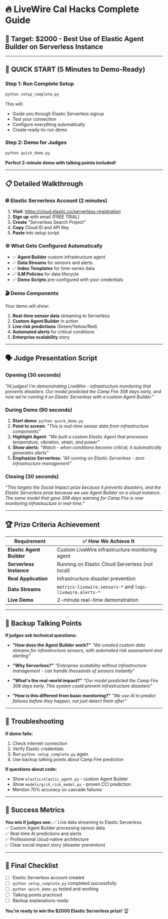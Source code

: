 # 🔥 LiveWire Cal Hacks Complete Guide
## 🎯 Target: $2000 - Best Use of Elastic Agent Builder on Serverless Instance

---

## 🚀 **QUICK START (5 Minutes to Demo-Ready)**

### **Step 1: Run Complete Setup**
```bash
python setup_complete.py
```
This will:
- Guide you through Elastic Serverless signup
- Test your connection
- Configure everything automatically
- Create ready-to-run demo

### **Step 2: Demo for Judges**
```bash
python quick_demo.py
```
**Perfect 2-minute demo with talking points included!**

---

## 📋 **Detailed Walkthrough**

### **🌐 Elastic Serverless Account (2 minutes)**

1. **Visit**: https://cloud.elastic.co/serverless-registration
2. **Sign up** with email (FREE TRIAL)
3. **Create** "Serverless Search Project"
4. **Copy** Cloud ID and API Key
5. **Paste** into setup script

### **⚙️ What Gets Configured Automatically**

- ✅ **Agent Builder** custom infrastructure agent
- ✅ **Data Streams** for sensors and alerts
- ✅ **Index Templates** for time-series data
- ✅ **ILM Policies** for data lifecycle
- ✅ **Demo Scripts** pre-configured with your credentials

### **🎬 Demo Components**

Your demo will show:
1. **Real-time sensor data** streaming to Serverless
2. **Custom Agent Builder** in action
3. **Live risk predictions** (Green/Yellow/Red)
4. **Automated alerts** for critical conditions
5. **Enterprise scalability** story

---

## 🗣️ **Judge Presentation Script**

### **Opening (30 seconds)**
*"Hi judges! I'm demonstrating LiveWire - infrastructure monitoring that prevents disasters. Our model predicted the Camp Fire 308 days early, and now we're running it on Elastic Serverless with a custom Agent Builder."*

### **During Demo (90 seconds)**
1. **Start demo**: `python quick_demo.py`
2. **Point to screen**: *"This is real-time sensor data from infrastructure components"*
3. **Highlight Agent**: *"We built a custom Elastic Agent that processes temperature, vibration, strain, and power"*
4. **Show alerts**: *"Watch - when conditions become critical, it automatically generates alerts"*
5. **Emphasize Serverless**: *"All running on Elastic Serverless - zero infrastructure management"*

### **Closing (30 seconds)**
*"This targets the Social Impact prize because it prevents disasters, and the Elastic Serverless prize because we use Agent Builder on a cloud instance. The same model that gave 308 days warning for Camp Fire is now monitoring infrastructure in real-time."*

---

## 🏆 **Prize Criteria Achievement**

| **Requirement** | **✅ How We Achieve It** |
|----------------|------------------------|
| **Elastic Agent Builder** | Custom LiveWire infrastructure monitoring agent |
| **Serverless Instance** | Running on Elastic Cloud Serverless (not local) |
| **Real Application** | Infrastructure disaster prevention |
| **Data Streams** | `metrics-livewire.sensors-*` and `logs-livewire.alerts-*` |
| **Live Demo** | 2-minute real-time demonstration |

---

## 🎯 **Backup Talking Points**

**If judges ask technical questions:**

- **"How does the Agent Builder work?"** 
  *"We created custom data streams for infrastructure sensors, with automated risk assessment and alerting"*

- **"Why Serverless?"**
  *"Enterprise scalability without infrastructure management - can handle thousands of sensors instantly"*

- **"What's the real-world impact?"**
  *"Our model predicted the Camp Fire 308 days early. This system could prevent infrastructure disasters"*

- **"How is this different from basic monitoring?"**
  *"We use AI to predict failures before they happen, not just detect them after"*

---

## 🔧 **Troubleshooting**

**If demo fails:**
1. Check internet connection
2. Verify Elastic credentials
3. Run `python setup_complete.py` again
4. Use backup talking points about Camp Fire prediction

**If questions about code:**
- Show `elastic/elastic_agent.py` - custom Agent Builder
- Show `models/grid_risk_model.py` - proven CCI prediction
- Mention 70% accuracy on cascade failures

---

## 🎉 **Success Metrics**

**You win if judges see:**
✅ Live data streaming to Elastic Serverless  
✅ Custom Agent Builder processing sensor data  
✅ Real-time AI predictions and alerts  
✅ Professional cloud-native architecture  
✅ Clear social impact story (disaster prevention)

---

## 🏁 **Final Checklist**

- [ ] Elastic Serverless account created
- [ ] `python setup_complete.py` completed successfully  
- [ ] `python quick_demo.py` tested and working
- [ ] Talking points practiced
- [ ] Backup explanations ready

**You're ready to win the $2000 Elastic Serverless prize!** 🏆